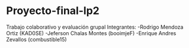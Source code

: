# Proyecto-final-lp2
Trabajo colaborativo y evaluación grupal 
Integrantes:
-Rodrigo Mendoza Ortiz (KAD0SE)
-Jeferson Chalas Montes (booimjeF)
-Enrique Andres Zevallos (combustible15)
